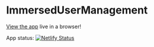 # ImmersedUserManagement

[View the app](https://immersedusermanagement.netlify.app/) live in a browser!

App status: [![Netlify Status](https://api.netlify.com/api/v1/badges/bca008e3-e0c3-4262-b7ad-bcb4420381a4/deploy-status)](https://app.netlify.com/sites/immersedusermanagement/deploys)
